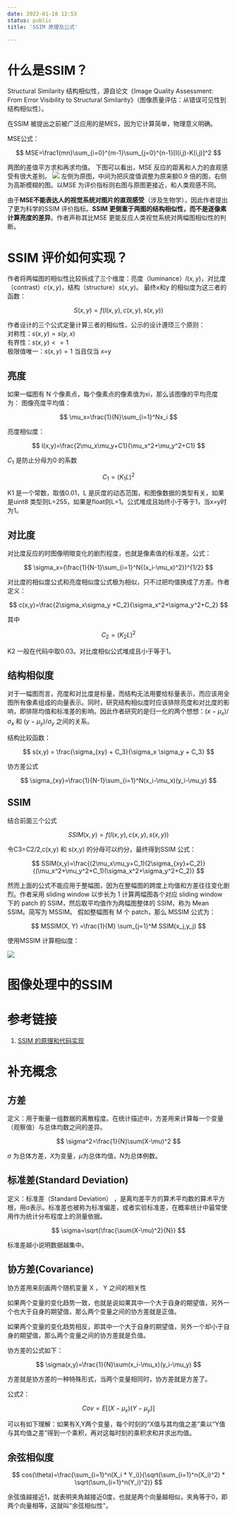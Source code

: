 ```yaml
---
date: 2022-01-18 12:53
status: public
title: 'SSIM 原理及公式'

---
```


# 什么是SSIM？

Structural Similarity 结构相似性，源自论文《Image Quality Assessment: From Error Visibility to Structural Similarity》（图像质量评估：从错误可见性到结构相似性）。

在SSIM 被提出之前被广泛应用的是MES，因为它计算简单，物理意义明确。

MSE公式：

$$
MSE=\frac1{mn}\sum_{i=0}^{m-1}\sum_{j=0}^{n-1}[I(i,j)-K(i,j)]^2
$$

两图的差值平方求和再求均值。
下图可以看出，MSE 反应的距离和人力的直观感受有很大差别。
![](https://ask.qcloudimg.com/http-save/5426480/xn1h1egubo.jpeg?imageView2/2/w/1620)
左侧为原图，中间为把灰度值调整为原来额0.9 倍的图，右侧为高斯模糊的图。以MSE 为评价指标则右图与原图更接近，和人类观感不同。

由于**MSE不能表达人的视觉系统对图片的直观感受**（涉及生物学），因此作者提出了更为科学的SSIM 评价指标。**SSIM 更侧重于两图的结构相似性，而不是逐像素计算亮度的差异**。作者声称其比MSE 更能反应人类视觉系统对两幅图相似性的判断。

# SSIM 评价如何实现？

作者将两幅图的相似性比较拆成了三个维度：亮度（luminance）$l(x,y)$，对比度（contrast）$c(x,y)$，结构（structure）$s(x,y)$。
最终x和y 的相似度为这三者的函数：

$$
S(x,y) = f(l(x,y),c(x,y),s(x,y))
$$

作者设计的三个公式定量计算三者的相似性，公示的设计遵顼三个原则：  
对称性：$s(x,y)=s(y,x)$  
有界性：$s(x,y)<=1$  
极限值唯一：$s(x,y)=1$ 当且仅当 x=y

## 亮度

如果一幅图有 N 个像素点，每个像素点的像素值为xi，那么该图像的平均亮度为：
图像亮度平均值：

$$
\mu_x=\frac{1}{N}\sum_{i=1}^Nx_i
$$

亮度相似度：

$$
l(x,y)=\frac{2\mu_x\mu_y+C1}{\mu_x^2+\mu_y^2+C1}
$$

$C_1$ 是防止分母为0 的系数

$$
C_1=(K_1L)^2
$$

K1 是一个常数，取值0.01，L 是灰度的动态范围，和图像数据的类型有关，如果是uint8 类型则L=255，如果是float则L=1。公式堆成且始终小于等于1，当x=y时为1。

## 对比度

对比度反应的时图像明暗变化的剧烈程度，也就是像素值的标准差。公式：

$$
\sigma_x=(\frac{1}{N-1}\sum_{i=1}^N{(x_i-\mu_x)^2})^{1/2}
$$

对比度的相似度公式和亮度相似度公式极为相似，只不过把均值换成了方差。作者定义：

$$
c(x,y)=\frac{2\sigma_x\sigma_y +C_2}{\sigma_x^2+\sigma_y^2+C_2}
$$

其中

$$
C_2=(K_2L)^2
$$

K2 一般在代码中取0.03。对比度相似公式堆成且小于等于1。

## 结构相似度

对于一幅图而言，亮度和对比度是标量，而结构无法用要给标量表示，而应该用全图所有像素组成的向量表示。同时，研究结构相似度时应该排除亮度和对比度的影响，即排除均值和标准差的影响。因此作者研究的是归一化的两个想想：$(x-\mu_x)/\sigma_x$ 和 $(y-\mu_y)/\sigma_y$ 之间的关系。

结构比较函数：

$$
s(x,y) = \frac{\sigma_{xy} + C_3}{\sigma_x \sigma_y + C_3}
$$

协方差公式

$$
\sigma_{xy}=\frac{1}{N-1}\sum_{i=1}^N(x_i-\mu_x)(y_i-\mu_y)
$$

## SSIM

结合前面三个公式

$$
SSIM(x,y) = f(l(x,y),c(x,y),s(x,y))
$$

令C3=C2/2,c(x,y) 和 s(x,y) 的分母可以约分，最终得到SSIM 公式：

$$
SSIM(x,y)=\frac{(2\mu_x\mu_y+C_1)(2\sigma_{xy}+C_2)}{(\mu_x^2+\mu_y^2+C_1)(\sigma_x^2+\sigma_y^2+C_2)}
$$

然而上面的公式不能应用于整幅图，因为在整幅图的跨度上均值和方差往往变化剧烈。作者采用 sliding window 以步长为 1 计算两幅图各个对应 sliding window 下的 patch 的 SSIM，然后取平均值作为两幅图整体的 SSIM，称为 Mean SSIM。简写为 MSSIM。
假如整幅图有 M 个 patch，那么 MSSIM 公式为：

$$
MSSIM(X, Y) =\frac{1}{M} \sum_{j=1}^M SSIM(x_j,y_j)
$$

使用MSSIM 计算相似度：

![](https://ask.qcloudimg.com/http-save/5426480/zo068ntd9y.jpeg?imageView2/2/w/1620)

# 图像处理中的SSIM

# 参考链接

1. [SSIM 的原理和代码实现](https://cloud.tencent.com/developer/article/1438942)

# 补充概念

## 方差

定义：用于衡量一组数据的离散程度。在统计描述中，方差用来计算每一个变量（观察值）与总体均数之间的差异。

$$
\sigma^2=\frac{1}{N}\sum(X-\mu)^2
$$

$\sigma$ 为总体方差，$X$为变量，$\mu$为总体均值，$N$为总体例数。

## 标准差(Standard Deviation)

定义：标准差（Standard Deviation） ，是离均差平方的算术平均数的算术平方根，用σ表示。标准差也被称为标准偏差，或者实验标准差，在概率统计中最常使用作为统计分布程度上的测量依据。

$$
\sigma=\sqrt{\frac{\sum(X-\mu)^2}{N}}
$$

标准差越小说明数据越集中。

## 协方差(Covariance)

协方差用来刻画两个随机变量 X ， Y 之间的相关性

如果两个变量的变化趋势一致，也就是说如果其中一个大于自身的期望值，另外一个也大于自身的期望值，那么两个变量之间的协方差就是正值。

如果两个变量的变化趋势相反，即其中一个大于自身的期望值，另外一个却小于自身的期望值，那么两个变量之间的协方差就是负值。

协方差的公式如下：

$$
\sigma(x,y)=\frac{1}{N}\sum(x_i-\mu_x)(y_i-\mu_y)
$$

方差就是协方差的一种特殊形式，当两个变量相同时，协方差就是方差了。

公式2：

$$
Cov = E[(X -\mu_x)(Y-\mu_y)]
$$

可以有如下理解：如果有X,Y两个变量，每个时刻的“X值与其均值之差”乘以“Y值与其均值之差”得到一个乘积，再对这每时刻的乘积求和并求出均值。

## 余弦相似度

$$
cos(\theta)=\frac{\sum_{i=1}^n(X_i * Y_i)}{\sqrt(\sum_{i=1}^n(X_i)^2) * \sqrt(\sum_{i=1}^n(Y_i)^2)}
$$

余弦值越接近1，就表明夹角越接近0度，也就是两个向量越相似，夹角等于0，即两个向量相等，这就叫"余弦相似性"。
